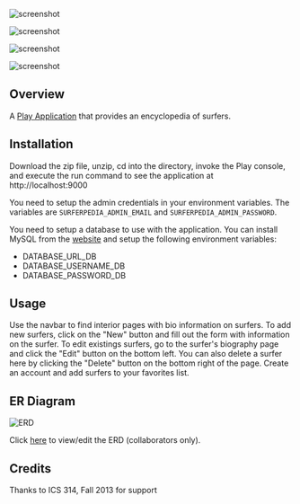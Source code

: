 ![screenshot](https://raw.github.com/aghalarp/surferpedia/master/doc/surferpedia-docs-homepage.png)

![screenshot](https://raw.github.com/aghalarp/surferpedia/master/doc/surferpedia-docs-newsurfer.png)

![screenshot](https://raw.github.com/aghalarp/surferpedia/master/doc/surferpedia-docs-surferpage.png)

![screenshot](https://raw.github.com/aghalarp/surferpedia/master/doc/surferpedia-docs-editsurfer.png)

Overview
--------

A [Play Application](http://www.playframework.com/) that provides an encyclopedia of surfers.

Installation
------------

Download the zip file, unzip, cd into the directory, invoke the Play console, and execute the run command to see the application at http://localhost:9000

You need to setup the admin credentials in your environment variables. The variables are `SURFERPEDIA_ADMIN_EMAIL` and `SURFERPEDIA_ADMIN_PASSWORD`.

You need to setup a database to use with the application. You can install MySQL from the [website](http://dev.mysql.com/downloads/mysql/) and setup the following environment variables:
- DATABASE_URL_DB
- DATABASE_USERNAME_DB
- DATABASE_PASSWORD_DB

Usage
-----

Use the navbar to find interior pages with bio information on surfers.
To add new surfers, click on the "New" button and fill out the form with information on the surfer.
To edit existings surfers, go to the surfer's biography page and click the "Edit" button on the bottom left. You can
also delete a surfer here by clicking the "Delete" button on the bottom right of the page.
Create an account and add surfers to your favorites list.

ER Diagram
----------
![ERD](https://raw.github.com/aghalarp/surferpedia/master/doc/surferpedia-docs-erd.png)

Click [here](https://drive.google.com/file/d/0B8m7CP-fAjuDSXBET0JhbjhHQ00/edit?usp=sharing) to view/edit the ERD (collaborators only).

Credits
-------

Thanks to ICS 314, Fall 2013 for support
  


